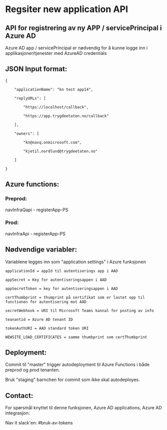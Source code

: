 Regsiter new application API
=======================================================

## API for registrering av ny APP / servicePrincipal i Azure AD

Azure AD app / servicePrincipal er nødvendig for å kunne logge inn i applikasjoner/tjenester med AzureAD credentials

## JSON Input format:
```
{

    "applicationName": "kn test app14",
  
    "replyURLs": [
    
        "https://localhost/callback",
        
        "https://app.trygdeetaten.no/callback"
        
    ],
    
    "owners": [
    
        "kn@navq.onmicrosoft.com",
        
        "kjetil.nordlund@trygdeetaten.no"
        
    ]

}
```

## Azure functions:

### Preprod:

navInfraQapi - registerApp-PS

### Prod:

navInfraApi - registerApp-PS

## Nødvendige variabler:

Variablene legges inn som "application settings" i Azure funksjonen

```
applicationId = appId til autentiserings app i AAD

appSecret = Key for autentiseringsappen i AAD

appSecretToken = key for autentiseringsappen i AAD

certThumbprint = thumprint på sertifikat som er lastet opp til functionen for autentisering mot AAD

secretWebhook = URI til Microsoft Teams kannal for posting av info

teanantid = Azure AD tenant ID

tokenAuthURI = AAD standard token URI

WEWSITE_LOAD_CERTIFICATES = samme thumbprint som certThumbprint
```


## Deployment:

Commit til "master" trigger autodeployment til Azure Functions i både preprod og prod tenanten.

Bruk "staging" barnchen for commit som ikke skal autodeployes.


## Contact:

For spørsmål knyttet til denne funksjonen, Azure AD applications, Azure AD integrasjon:

Nav it slack'en: #bruk-av-tokens
